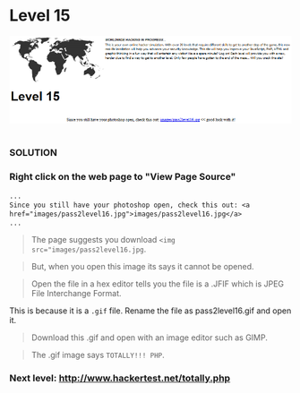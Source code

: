 # Level 15

![Alt text](level15.PNG?raw=true)

#
### SOLUTION
 
### Right click on the web page to "View Page Source"

	...
	Since you still have your photoshop open, check this out: <a href="images/pass2level16.jpg">images/pass2level16.jpg</a>
	...

> The page suggests you download `<img src="images/pass2level16.jpg`.

> But, when you open this image its says it cannot be opened.

> Open the file in a hex editor tells you the file is a .JFIF which is JPEG File Interchange Format.

>




This is because it is a `.gif` file. Rename the file as pass2level16.gif and open it.

> Download this .gif and open with an image editor such as GIMP.

> The .gif image says `TOTALLY!!! PHP`.

### Next level: http://www.hackertest.net/totally.php

